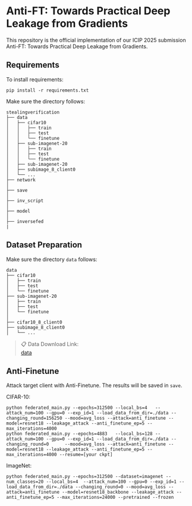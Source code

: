 # Anti-FT: Towards Practical Deep Leakage from Gradients

This repository is the official implementation of our ICIP 2025 submission Anti-FT: Towards Practical Deep Leakage from Gradients. 

## Requirements

To install requirements:

```setup
pip install -r requirements.txt
```
Make sure the directory follows:
```File Tree
stealingverification
├── data
│   ├── cifar10
│   │   ├── train
│   │   ├── test
│   │   └── finetune
│   ├── sub-imagenet-20
│   │   ├── train
│   │   ├── test
│   │   └── finetune
│   ├── sub-imagenet-20
│   ├── subimage_8_client0
│   └── ...
├── network
│   
├── save
│   
├── inv_script
│   
├── model
│   
├── inversefed
|
```


## Dataset Preparation
Make sure the directory ``data`` follows:
```File Tree
data
├── cifar10
│   ├── train
│   ├── test
│   └── finetune
├── sub-imagenet-20
│   ├── train
│   ├── test
│   └── finetune
│ 
├── cifar10_8_client0
├── subimage_8_client0
│   └── ...
```


>📋  Data Download Link:  
>[data](https://www.dropbox.com/scl/fo/aatioydqvc8k7t9hj42dl/AG0Mc3gbkUP3hSdqBiBwlLQ?rlkey=l6mfis5j1zbyei7wd1b9zdz1i&st=w8x75hxc&dl=0)




## Anti-Finetune 
Attack target client with Anti-Finetune. The results will be saved in ``save``.

CIFAR-10:
```Attack
python federated_main.py --epochs=312500 --local_bs=4   --attack_num=100 --gpu=0 --exp_id=1 --load_data_from_dir=./data --changing_round=156250 --mood=avg_loss --attack=anti_finetune --model=resnet18 --leakage_attack --anti_finetune_ep=5 --max_iterations=4000
python federated_main.py --epochs=4883   --local_bs=128 --attack_num=100 --gpu=0 --exp_id=1 --load_data_from_dir=./data --changing_round=0      --mood=avg_loss --attack=anti_finetune --model=resnet18 --leakage_attack --anti_finetune_ep=5 --max_iterations=4000 --resume=[your ckpt]
```

ImageNet:
```Attack
python federated_main.py --epochs=312500 --dataset=imagenet --num_classes=20 --local_bs=4  --attack_num=100 --gpu=0 --exp_id=1 --load_data_from_dir=./data --changing_round=0 --mood=avg_loss --attack=anti_finetune --model=resnet18_backbone --leakage_attack --anti_finetune_ep=5 --max_iterations=24000 --pretrained --frozen
```


